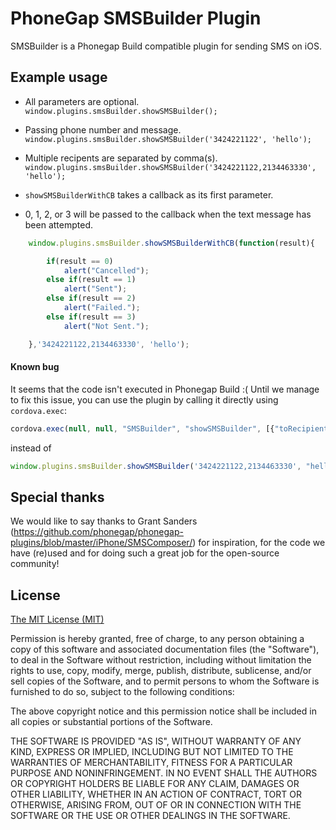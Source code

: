 # PhoneGap SMSBuilder Plugin #

SMSBuilder is a Phonegap Build compatible plugin for sending SMS on iOS.

## Example usage ##

* All parameters are optional.
	`window.plugins.smsBuilder.showSMSBuilder();`


* Passing phone number and message.
	`window.plugins.smsBuilder.showSMSBuilder('3424221122', 'hello');`

* Multiple recipents are separated by comma(s).
	`window.plugins.smsBuilder.showSMSBuilder('3424221122,2134463330', 'hello');`


* `showSMSBuilderWithCB` takes a callback as its first parameter.  
* 0, 1, 2, or 3 will be passed to the callback when the text message has been attempted.

```javascript
	window.plugins.smsBuilder.showSMSBuilderWithCB(function(result){

		if(result == 0)
			alert("Cancelled");
		else if(result == 1)
			alert("Sent");
		else if(result == 2)
			alert("Failed.");
		else if(result == 3)
			alert("Not Sent.");		

	},'3424221122,2134463330', 'hello');
````````

#### Known bug #####

It seems that the code isn't executed in Phonegap Build :( 
Until we manage to fix this issue, you can use the plugin by calling it directly using `cordova.exec`:
```javascript
cordova.exec(null, null, "SMSBuilder", "showSMSBuilder", [{"toRecipients": "3424221122,2134463330", "body": "hello"}]);
```
instead of
```javascript
window.plugins.smsBuilder.showSMSBuilder('3424221122,2134463330', "hello");
```

## Special thanks ##

We would like to say thanks to Grant Sanders (https://github.com/phonegap/phonegap-plugins/blob/master/iPhone/SMSComposer/) for inspiration, for the code we have (re)used and for doing such a great job for the open-source community!

## License ##

[The MIT License (MIT)](http://www.opensource.org/licenses/mit-license.html)

Permission is hereby granted, free of charge, to any person obtaining a copy
of this software and associated documentation files (the "Software"), to deal
in the Software without restriction, including without limitation the rights
to use, copy, modify, merge, publish, distribute, sublicense, and/or sell
copies of the Software, and to permit persons to whom the Software is
furnished to do so, subject to the following conditions:

The above copyright notice and this permission notice shall be included in
all copies or substantial portions of the Software.

THE SOFTWARE IS PROVIDED "AS IS", WITHOUT WARRANTY OF ANY KIND, EXPRESS OR
IMPLIED, INCLUDING BUT NOT LIMITED TO THE WARRANTIES OF MERCHANTABILITY,
FITNESS FOR A PARTICULAR PURPOSE AND NONINFRINGEMENT. IN NO EVENT SHALL THE
AUTHORS OR COPYRIGHT HOLDERS BE LIABLE FOR ANY CLAIM, DAMAGES OR OTHER
LIABILITY, WHETHER IN AN ACTION OF CONTRACT, TORT OR OTHERWISE, ARISING FROM,
OUT OF OR IN CONNECTION WITH THE SOFTWARE OR THE USE OR OTHER DEALINGS IN
THE SOFTWARE.

